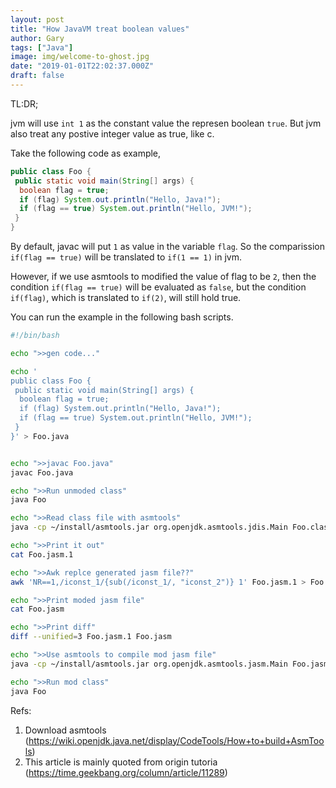 ```yaml
---
layout: post
title: "How JavaVM treat boolean values"
author: Gary
tags: ["Java"]
image: img/welcome-to-ghost.jpg
date: "2019-01-01T22:02:37.000Z"
draft: false
---
```


TL:DR;

jvm will use `int 1` as the constant value the represen boolean `true`.
But jvm also treat any postive integer value as true, like c.

Take the following code as example,

```java
public class Foo {
 public static void main(String[] args) {
  boolean flag = true;
  if (flag) System.out.println("Hello, Java!");
  if (flag == true) System.out.println("Hello, JVM!");
 }
}
```

By default, javac will put `1` as value in the variable `flag`. So the comparission `if(flag == true)` will be translated to `if(1 == 1)` in jvm.

However, if we use asmtools to modified the value of flag to be `2`, then the condition `if(flag == true)` will be evaluated as `false`, but the condition `if(flag)`, which is translated to `if(2)`, will still hold true.

You can run the example in the following bash scripts.

```bash
#!/bin/bash

echo ">>gen code..."

echo '
public class Foo {
 public static void main(String[] args) {
  boolean flag = true;
  if (flag) System.out.println("Hello, Java!");
  if (flag == true) System.out.println("Hello, JVM!");
 }
}' > Foo.java


echo ">>javac Foo.java"
javac Foo.java

echo ">>Run unmoded class"
java Foo

echo ">>Read class file with asmtools"
java -cp ~/install/asmtools.jar org.openjdk.asmtools.jdis.Main Foo.class > Foo.jasm.1

echo ">>Print it out"
cat Foo.jasm.1

echo ">>Awk replce generated jasm file??"
awk 'NR==1,/iconst_1/{sub(/iconst_1/, "iconst_2")} 1' Foo.jasm.1 > Foo.jasm

echo ">>Print moded jasm file"
cat Foo.jasm

echo ">>Print diff"
diff --unified=3 Foo.jasm.1 Foo.jasm

echo ">>Use asmtools to compile mod jasm file"
java -cp ~/install/asmtools.jar org.openjdk.asmtools.jasm.Main Foo.jasm

echo ">>Run mod class"
java Foo
```

Refs:
1. Download asmtools (https://wiki.openjdk.java.net/display/CodeTools/How+to+build+AsmTools)
2. This article is mainly quoted from origin tutoria (https://time.geekbang.org/column/article/11289)

